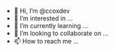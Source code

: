- 👋 Hi, I’m @ccoxdev
- 👀 I’m interested in ...
- 🌱 I’m currently learning ...
- 💞️ I’m looking to collaborate on ...
- 📫 How to reach me ...

<!---
ccoxdev/ccoxdev is a ✨ special ✨ repository because its `README.md` (this file) appears on your GitHub profile.
You can click the Preview link to take a look at your changes.
--->
